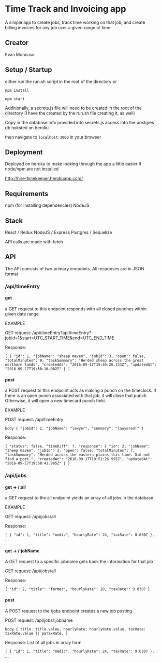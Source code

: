 # Time Track and Invoicing app

A simple app to create jobs, track time working on that job, and create billing invoices for any job over a given range of time

## Creator
Evan Moncuso

## Setup / Startup
either run the run.sh script in the root of the directory or

`npm install`

`npm start`

Additionally, a secrets.js file will need to be created in the root of the directory (I have the created by the run.sh file creating it, as well)

Copy in the database info provided into secrets.js access into the postgres db hoksted on heroku

then navigate to `localhost:3000` in your browser

## Deployment
Deployed on heroku to make looking through the app a little easier if node/npm are not installed

http://hire-timekeeper.herokuapp.com/

## Requirements
npm (for installing dependencies)
NodeJS

## Stack
React / Redux
NodeJS / Express
Postgres / Sequelize

API calls are made with fetch

## API
The API consists of two primary endpoints. All responses are in JSON format

### /api/timeEntry

#### get
a GET request to this endpoint responds with all closed punches within given date range

EXAMPLE

GET request: /api/timeEntry?api/timeEntry?jobId=1&start=UTC_START_TIME&end=UTC_END_TIME

Response:

`[
  {
    "id": 1,
    "jobName": "sheep maven",
    "jobId": 3,
    "open": false,
    "totalMinutes": 9,
    "taskSummary": "Herded sheep across the great northern lands",
    "createdAt": "2016-09-17T19:40:28.133Z",
    "updatedAt": "2016-09-17T19:50:16.002Z"
  }
]`


#### post
a POST request to this endpoint acts as making a punch on the timeclock. If there is an open punch associated with that job, it will close that punch. Otherwise, it will open a new timecard punch field.

EXAMPLE

POST request: /api/timeEntry

`body {
  "jobId": 2,
  "jobName": "lawyer",
  "summary": "lawyered!"
}`

Response:

`{
  "status": false,
  "timeDiff": 7,
  "response": {
    "id": 2,
    "jobName": "sheep maven",
    "jobId": 3,
    "open": false,
    "totalMinutes": 7,
    "taskSummary": "Herded across the eastern plains this time. Did not find a port.",
    "createdAt": "2016-09-17T19:51:26.995Z",
    "updatedAt": "2016-09-17T19:58:41.965Z"
  }
}`

### /api/jobs

#### get -> /:all
a GET request to the all endpoint yields an array of all jobs in the database

EXAMPLE

GET request: /api/jobs/all

Response:

`[
  {
    "id": 1,
    "title": "medic",
    "hourlyRate": 24,
    "taxRate": 0.0307
  },
`
...

#### get -> /:jobName
A GET request to a specific jobname gets back the information for that job

GET request: /api/jobs/all

Response:

`{
  "id": 2,
  "title": "farmer",
  "hourlyRate": 20,
  "taxRate": 0.0307
}
`

#### post
A POST request to the /jobs endpoint creates a new job posting

POST request: /api/jobs/:jobname

`body {
  title: title.value,
  hourlyRate: hourlyRate.value,
  taxRate: taxRate.value || paTaxRate,
}`

Response:
List of all jobs in array form

`[
  {
    "id": 1,
    "title": "medic",
    "hourlyRate": 24,
    "taxRate": 0.0307
  },
` 
...
